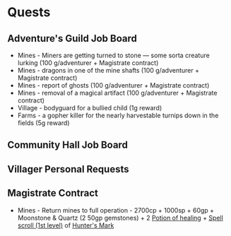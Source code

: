 # Quests

## Adventure's Guild Job Board

* Mines - Miners are getting turned to stone — some sorta creature lurking (100 g/adventurer + Magistrate contract)
* Mines - dragons in one of the mine shafts (100 g/adventurer + Magistrate contract)
* Mines - report of ghosts (100 g/adventurer + Magistrate contract)
* Mines - removal of a magical artifact (100 g/adventurer + Magistrate contract)
* Village - bodyguard for a bullied child (1g reward)
* Farms - a gopher killer for the nearly harvestable turnips down in the fields (5g reward)

## Community Hall Job Board

## Villager Personal Requests

## Magistrate Contract

* Mines - Return mines to full operation - 2700cp + 1000sp + 60gp + Moonstone & Quartz (2 50gp gemstones) + 2 [Potion of healing](https://www.dndbeyond.com/magic-items/4708-potion-of-healing) + [Spell scroll (1st level)](https://www.dndbeyond.com/magic-items/5161-spell-scroll-1st-level) of [Hunter's Mark](https://www.dndbeyond.com/spells/hunters-mark)

